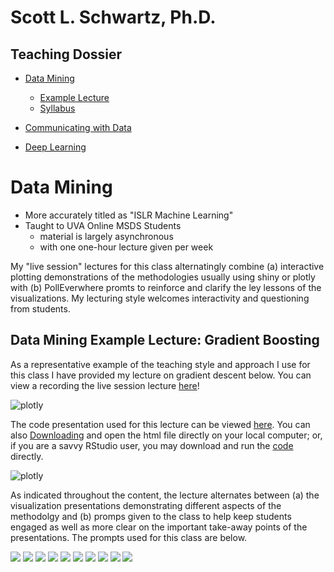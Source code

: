 
# Scott L. Schwartz, Ph.D. 
## Teaching Dossier

- [Data Mining](#data-mining)
  - [Example Lecture](#data-mining-example-lecture-gradient-boosting)
  - [Syllabus](#data-mining-syllabus)

- [Communicating with Data](#communicating-with-data)

- [Deep Learning](#deep-learning)


# Data Mining

- More accurately titled as "ISLR Machine Learning"
- Taught to UVA Online MSDS Students
  - material is largely asynchronous
  - with one one-hour lecture given per week

My "live session" lectures for this class alternatingly combine (a) interactive plotting demonstrations of the methodologies usually using shiny or plotly with (b) PollEverwhere promts to reinforce and clarify the ley lessons of the visualizations.  My lecturing style welcomes interactivity and questioning from students.

## Data Mining Example Lecture: Gradient Boosting


As a representative example of the teaching style and approach I use for this class I have provided my lecture on gradient descent below.  You can view a recording the live session lecture [here](path)!

![plotly](images/imageedit_1_8302619965.gif)

The code presentation used for this lecture can be viewed [here](https://pointofive.github.io/Mod_12_Live.html).  You can also [Downloading](Mod_12_Live.html) and open the html file directly on your local computer; or, if you are a savvy RStudio user, you may download and run the [code](Mod_12_Live.Rmd) directly.  

![plotly](images/plotly.png)


As indicated throughout the content, the lecture alternates between (a) the visualization presentations demonstrating different aspects of the methodolgy and (b) promps given to the class to help keep students engaged as well as more clear on the important take-away points of the presentations.  The prompts used for this class are below.  


![](images/q1.png)
![](images/q2.png)
![](images/q3.png)
![](images/q4.png)
![](images/q5.png)
![](images/q6.png)
![](images/q7.png)
![](images/q8.png)
![](images/q9.png)
![](images/q10.png)

